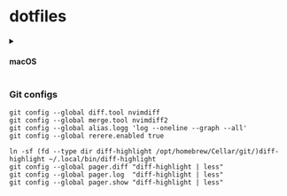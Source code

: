 # dotfiles

<details>
<summary><h4>macOS</h4></summary>

Tools:
- [Homebrew](https://github.com/Homebrew/brew)
- [WezTerm](https://github.com/wez/wezterm)
- [fish](https://github.com/fish-shell/fish-shell)
- [Neovim](https://github.com/neovim/neovim)
- [AeroSpace](https://github.com/nikitabobko/AeroSpace)
- [tmux](https://github.com/tmux/tmux)
- [uv](https://github.com/astral-sh/uv)
  - [Python LSP Server](https://github.com/python-lsp/python-lsp-server)
  - [Ruff](https://github.com/astral-sh/ruff)
  - [JupyterLab](https://github.com/jupyterlab/jupyterlab)
    - [jupyterlab-code-formatter](https://github.com/ryantam626/jupyterlab_code_formatter)
    - [jupyterlab-git](https://github.com/jupyterlab/jupyterlab-git)
    - [jupyterlab-vim](https://github.com/jupyterlab-contrib/jupyterlab-vim)
    - [jupyterlab-lsp](https://github.com/jupyter-lsp/jupyterlab-lsp)
- [miniconda](https://docs.anaconda.com/free/miniconda/)
- [tldr](https://github.com/tldr-pages/tldr)
- [zoxide](https://github.com/ajeetdsouza/zoxide)
 
Language servers:
- [ltex-ls](https://github.com/valentjn/ltex-ls)
- [lua-language-server](https://github.com/LuaLS/lua-language-server)
- [ccls](https://github.com/MaskRay/ccls)

<details>
<summary><h5>Hall of Fame</h5></summary>

Things I no longer use but that paved the way for the current setup.

- [Alacritty](https://github.com/alacritty/alacritty)
- [Amethyst](https://github.com/ianyh/Amethyst)
- [Oh My Zsh](https://github.com/ohmyzsh/ohmyzsh)
- [Oh My Bash](https://github.com/ohmybash/oh-my-bash)
- [pdm](https://github.com/pdm-project/pdm)
- [pipx](https://github.com/pypa/pipx)
- [Poetry](https://github.com/python-poetry/poetry)
- [pyenv](https://github.com/pyenv/pyenv)
- [python-lsp-ruff](https://github.com/python-lsp/python-lsp-ruff)

</details>

</details>

### Git configs

```
git config --global diff.tool nvimdiff
git config --global merge.tool nvimdiff2
git config --global alias.logg 'log --oneline --graph --all'
git config --global rerere.enabled true

ln -sf (fd --type dir diff-highlight /opt/homebrew/Cellar/git/)diff-highlight ~/.local/bin/diff-highlight
git config --global pager.diff "diff-highlight | less"
git config --global pager.log  "diff-highlight | less"
git config --global pager.show "diff-highlight | less"
```

